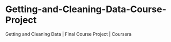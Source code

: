 # Getting-and-Cleaning-Data-Course-Project
Getting and Cleaning Data  | Final Course Project | Coursera
